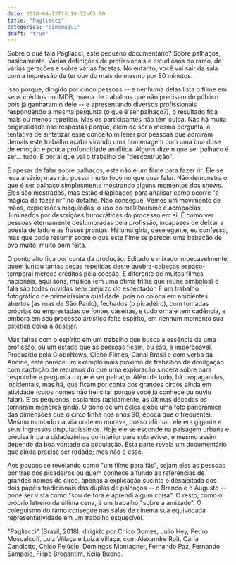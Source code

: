 ```yaml
---
date: 2018-04-13T13:10:12-03:00
title: "Pagliacci"
categories: "cinemaqui"
draft: "true"
---
```

Sobre o que fala Pagliacci, este pequeno documentário? Sobre palhaços, basicamente. Várias definições de profissionais e estudiosos do ramo, de várias gerações e sobre várias facetas. No entanto, você vai sair da sala com a impressão de ter ouvido mais do mesmo por 80 minutos.

Isso porque, dirigido por cinco pessoas -- e nenhuma delas lista o filme em seus créditos no IMDB, marca de trabalhos que não precisam de público pois já ganharam o dele -- e apresentando diversos profissionais respondendo a mesma pergunta (o que é ser palhaço?), o resultado fica mais ou menos repetido. Mas os participantes não têm culpa. Não há muita originalidade nas respostas porque, além de ser a mesma pergunta, a tentativa de sintetizar esse conceito milenar por pessoas que admiram demais este trabalho acaba virando uma homenagem com uma boa dose de emoção e pouca profundidade analítica. Alguns dizem que ser palhaço é ser... tudo. É por aí que vai o trabalho de "descontrução".

E apesar de falar sobre palhaços, este não é um filme para fazer rir. Ele se leva a sério, mas não possui muito foco no que quer falar. Não demonstra o que é ser palhaço simplesmente mostrando alguns momentos dos shows. Eles são mostrados, mas estão dilapidados para analisar como ocorre "a mágica de fazer rir" no detalhe. Não consegue. Vemos um movimento de mãos, expressões maquiadas, o uso do malabarismo e acrobacias, iluminados por descrições burocráticas do processo em si. É como ver pessoas eternamente deslumbradas pela profissão, incapazes de deixar a poesia de lado e as frases prontas. Há uma gíria, deselegante, eu confesso, mas que pode resumir sobre o que este filme se parece: uma babação de ovo muito, muito bem feita.

O ponto alto fica por conta da produção. Editado e mixado impecavelmente, quem juntou tantas peças repetidas deste quebra-cabeças espaço-temporal merece créditos pela coesão. E diferente de muitos filmes nacionais, aqui sons, música (em uma ótima trilha que reúne símbolos) e fala são todas ouvidas sem prejuízo do espectador. É um trabalho fotográfico de primeiríssima qualidade, pois no coloca em ambientes abertos (as ruas de São Paulo), fechados (o picadeiro), com tomadas próprias ou emprestadas de fontes caseiras, e tudo orna e tem cadência, e embora em seu processo artístico falte espírito, em nenhum momento sua estética deixa a desejar.

Mas faltas com o espírito em um trabalho que busca a essência de uma profissão, ou um estado que as pessoas ficam, ou são, é imperdoável. Produzido pela GloboNews, Globo Filmes, Canal Brasil e com verba da Ancine, este parece um exemplo mais próximo de trabalhos de divulgação com captação de recursos do que uma exploração sincera sobre para responder a pergunta o que é ser palhaço. Além de tudo, há propagandas, incidentais, mas há, que ficam por conta dos grandes circos ainda em atividade (cujos nomes não irei citar porque você já conhece ou ouviu falar). E os pequenos, espiamos rapidamente, as últimas décadas os tornaram menores ainda. O dono de um deles exibe uma foto panorâmica das dimensões que o circo tinha nos anos 90, época que o frequentei. Mesmo montado na vila onde eu morava, posso afirmar: ele era gigante e seus ingressos disputadíssimos. Hoje ele se esconde na paisagem urbana e precisa ir para cidadezinhas do interior para sobreviver, e mesmo assim depende da boa vontade da população. Esta parte revela um documentário que ainda precisa ser rodado; mas não é esse.

Aos poucos se revelando como "um filme para fãs", sejam eles as pessoas por trás dos picadeiros ou quem conhece a fundo as referências de grandes nomes do circo, apenas a explicação sucinta e desajeitada dos dois papéis tradicionais das duplas de palhaços -- o Branco e o Augusto -- pode ser vista como "sou de fora e aprendi algum coisa". O resto, como o próprio letreiro da última cena, é um trabalho "sobre a amizade". O coleguismo do ramo consegue nas salas de cinema sua equivocada representatividade em um trabalho esquecível.

"Pagliacci" (Brasil, 2018), dirigido por Chico Gomes, Júlio Hey, Pedro Moscalcoff, Luiz Villaça e Luiza Villaça, com Alexandre Roit, Carla Candiotto, Chico Pelúcio, Domingos Montagner, Fernando Paz, Fernando Sampaio, Filipe Bregantim, Keila Bueno.


